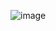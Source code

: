 	
![image](https://user-images.githubusercontent.com/115865772/195975817-67e42c16-d329-44ad-a92a-2fdb53a6b733.png)




